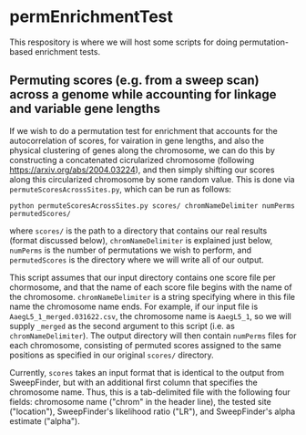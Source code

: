 # permEnrichmentTest
This respository is where we will host some scripts for doing permutation-based enrichment tests.

## Permuting scores (e.g. from a sweep scan) across a genome while accounting for linkage and variable gene lengths
If we wish to do a permutation test for enrichment that accounts for the autocorrelation of scores, for vairation in gene lengths, and also the physical clustering of genes along the chromosome, we can do this by constructing a concatenated cicrularized chromosome (following https://arxiv.org/abs/2004.03224), and then simply shifting our scores along this circularized chromosome by some random value. This is done via `permuteScoresAcrossSites.py`, which can be run as follows:

```python permuteScoresAcrossSites.py scores/ chromNameDelimiter numPerms permutedScores/```

where `scores/` is the path to a directory that contains our real results (format discussed below), `chromNameDelimiter` is explained just below, `numPerms` is the number of permutations we wish to perform, and `permutedScores` is the directory where we will write all of our output.

This script assumes that our input directory contains one score file per chormosome, and that the name of each score file begins with the name of the chromosome. `chromNameDelimiter` is a string specifying where in this file name the chromosome name ends. For example, if our input file is `AaegL5_1_merged.031622.csv`, the chromosome name is `AaegL5_1`, so we will supply `_merged` as the second argument to this script (i.e. as `chromNameDelimiter`). The output directory will then contain `numPerms` files for each chromosome, consisting of permuted scores assigned to the same positions as specified in our original `scores/` directory.

Currently, `scores` takes an input format that is identical to the output from SweepFinder, but with an additional first column that specifies the chromosome name. Thus, this is a tab-delimited file with the following four fields: chromosome name ("chrom" in the header line), the tested site ("location"), SweepFinder's likelihood ratio ("LR"), and SweepFinder's alpha estimate ("alpha").
